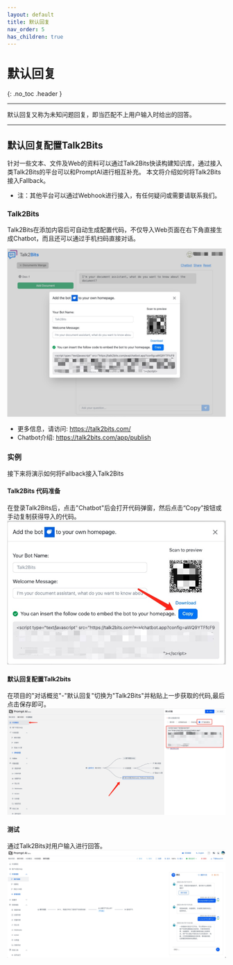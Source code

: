 ```yaml
---
layout: default
title: 默认回复
nav_order: 5
has_children: true
---
```


# 默认回复
{: .no_toc .header }

----
默认回复又称为未知问题回复，即当匹配不上用户输入时给出的回答。

---

## 默认回复配置Talk2Bits
针对一些文本、文件及Web的资料可以通过Talk2Bits快读构建知识库，通过接入类Talk2Bits的平台可以和PromptAI进行相互补充。
本文将介绍如何将Talk2Bits接入Fallback。

* 注：其他平台可以通过Webhook进行接入，有任何疑问或需要请联系我们。

### Talk2Bits

Talk2Bits在添加内容后可自动生成配置代码，不仅导入Web页面在右下角直接生成Chatbot，而且还可以通过手机扫码直接对话。

![01-defalut-reply.jpg](/assets/images/default_reply/01-defalut-reply.jpg)

* 更多信息，请访问: https://talk2bits.com/
* Chatbot介绍: https://talk2bits.com/app/publish

### 实例

接下来将演示如何将Fallback接入Talk2Bits

#### Talk2Bits 代码准备

在登录Talk2Bits后，点击"Chatbot"后会打开代码弹窗，然后点击“Copy”按钮或手动复制获得导入的代码。
![02-default-reply.jpg](/assets/images/default_reply/02-default-reply.jpg)


#### 默认回复配置Talk2bits

在项目的"对话概览"-"默认回复"切换为"Talk2Bits"并粘贴上一步获取的代码,最后点击保存即可。
![03-default-reply.jpg](/assets/images/default_reply/03-default-reply.jpg)

#### 测试

通过Talk2Bits对用户输入进行回答。
![04-default-reply.jpg](/assets/images/default_reply/04-default-reply.jpg)
